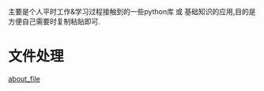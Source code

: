 主要是个人平时工作&学习过程接触到的一些python库 或 基础知识的应用,目的是方便自己需要时复制粘贴即可.

# 文件处理

[about_file](https://github.com/Tester-Dolores/python-practice/blob/main/about_file/)
